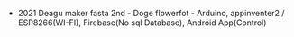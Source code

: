 - 2021 Deagu maker fasta 2nd -
Doge flowerfot - Arduino, appinventer2 / ESP8266(WI-FI), Firebase(No sql Database), Android App(Control)

